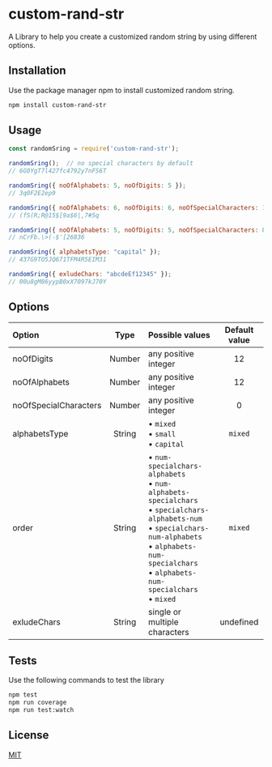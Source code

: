 # custom-rand-str
A Library to help you create a customized random string by using different options.

## Installation
Use the package manager npm to install customized random string.
```bash
npm install custom-rand-str
```

## Usage
```javascript
const randomSring = require('custom-rand-str');

randomSring();  // no special characters by default
// 6G0YgT7l427fc4792y7nFS6T

randomSring({ noOfAlphabets: 5, noOfDigits: 5 });
// 3q0F2E2ep9

randomSring({ noOfAlphabets: 6, noOfDigits: 6, noOfSpecialCharacters: 10 });
// (fS(R;R@15$[9a$6|,7#5q

randomSring({ noOfAlphabets: 5, noOfDigits: 5, noOfSpecialCharacters: 8, order: "alphabets-specialchars-num" });
// nCrFb.\>(-$'[26836

randomSring({ alphabetsType: "capital" });
// 437G9TO5JQ671TFM4R5EIM31

randomSring({ exludeChars: "abcdeEf12345" });
// 00u8gM86yypB0xX7097kJ70Y

```

## Options
| Option  | Type  | Possible values  | Default value |
| :----- |:----:|:-------------| :---------: |
| noOfDigits    | Number | any positive integer | 12 |
| noOfAlphabets | Number | any positive integer | 12 |
| noOfSpecialCharacters | Number | any positive integer | 0 |
| alphabetsType | String | • `mixed`<br> •  `small`<br> • `capital` | `mixed` | 
| order | String | • `num-specialchars-alphabets`<br> • `num-alphabets-specialchars`<br> • `specialchars-alphabets-num`<br> • `specialchars-num-alphabets`<br> • `alphabets-num-specialchars`<br> • `alphabets-num-specialchars`<br> • `mixed` | `mixed` |
| exludeChars | String | single or multiple characters | undefined | 

## Tests
Use the following commands to test the library
```bash
npm test
npm run coverage
npm run test:watch
```

## License
[MIT](https://github.com/Ibrar-Akhtar/rand-str/blob/main/LICENSE)